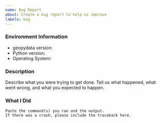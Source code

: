 ```yaml
---
name: Bug Report
about: Create a bug report to help us improve
labels: bug
---
```


<!-- Please search existing issues to avoid creating duplicates. -->

### Environment Information

-   geopydata version:
-   Python version:
-   Operating System:

### Description

Describe what you were trying to get done.
Tell us what happened, what went wrong, and what you expected to happen.

### What I Did

```
Paste the command(s) you ran and the output.
If there was a crash, please include the traceback here.
```
